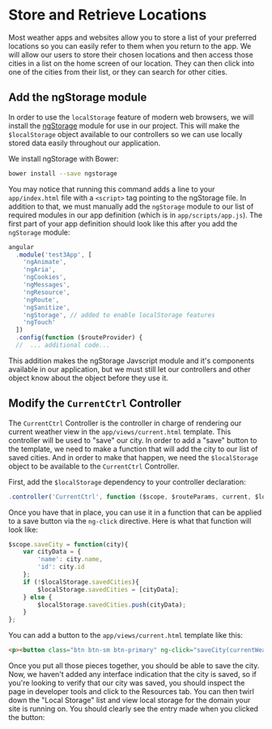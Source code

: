 # Store and Retrieve Locations
Most weather apps and websites allow you to store a list of your preferred locations so you can easily refer to them when you return to the app. We will allow our users to store their chosen locations and then access those cities in a list on the home screen of our location. They can then click into one of the cities from their list, or they can search for other cities.

## Add the ngStorage module
In order to use the `localStorage` feature of modern web browsers, we will install the [ngStorage](http://ngmodules.org/modules/ngStorage) module for use in our project. This will make the `$localStorage` object available to our controllers so we can use locally stored data easily throughout our application.

We install ngStorage with Bower:

```bash
bower install --save ngstorage
```

You may notice that running this command adds a line to your `app/index.html` file with a `<script>` tag pointing to the ngStorage file. In addition to that, we must manually add the `ngStorage` module to our list of required modules in our app definition (which is in `app/scripts/app.js`). The first part of your app definition should look like this after you add the `ngStorage` module:

```js
angular
  .module('test3App', [
    'ngAnimate',
    'ngAria',
    'ngCookies',
    'ngMessages',
    'ngResource',
    'ngRoute',
    'ngSanitize',
    'ngStorage', // added to enable localStorage features
    'ngTouch'
  ])
  .config(function ($routeProvider) {
  //  ... additional code...
```

This addition makes the ngStorage Javscript module and it's components available in our application, but we must still let our controllers and other object know about the object before they use it.

## Modify the `CurrentCtrl` Controller
The `CurrentCtrl` Controller is the controller in charge of rendering our current weather view in the `app/views/current.html` template. This controller will be used to "save" our city. In order to add a "save" button to the template, we need to make a function that will add the city to our list of saved cities. And in order to make that happen, we need the `$localStorage` object to be available to the `CurrentCtrl` Controller.

First, add the `$localStorage` dependency to your controller declaration:

```js
.controller('CurrentCtrl', function ($scope, $routeParams, current, $localStorage) {
```

Once you have that in place, you can use it in a function that can be applied to a save button via the `ng-click` directive. Here is what that function will look like:

```js
$scope.saveCity = function(city){
    var cityData = {
        'name': city.name,
        'id': city.id
    };
    if (!$localStorage.savedCities){
        $localStorage.savedCities = [cityData];
    } else {
        $localStorage.savedCities.push(cityData);
    }
};
```

You can add a button to the `app/views/current.html` template like this:

```html
<p><button class="btn btn-sm btn-primary" ng-click="saveCity(currentWeather)">Save City</button></p>
```

Once you put all those pieces together, you should be able to save the city. Now, we haven't added any interface indication that the city is saved, so if you're looking to verify that our city was saved, you should inspect the page in developer tools and click to the Resources tab. You can then twirl down the "Local Storage" list and view local storage for the domain your site is running on. You should clearly see the entry made when you clicked the button:

